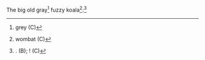 The big old gray[^1] fuzzy koala[^2]:[^3]

[^1]: grey (C)  
[^2]: wombat (C)  
[^3]: . (B); ! (C)  
